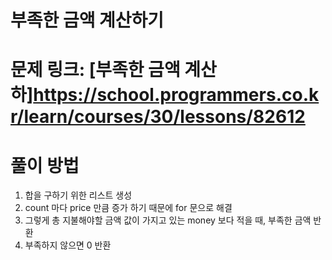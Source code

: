 # 부족한 금액 계산하기
# 문제 링크: [부족한 금액 계산하]<https://school.programmers.co.kr/learn/courses/30/lessons/82612>
# 풀이 방법
1. 합을 구하기 위한 리스트 생성
2. count 마다 price 만큼 증가 하기 때문에 for 문으로 해결
3. 그렇게 총 지불해야할 금액 값이 가지고 있는 money 보다 적을 때, 부족한 금액 반환
4. 부족하지 않으면 0 반환
